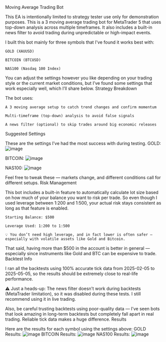 
Moving Average Trading Bot

This EA is intentionally limited to strategy tester use only for demonstration purposes.
This is a 3 moving average trading bot for MetaTrader 5 that uses top-down analysis across multiple timeframes. It also includes a built-in news filter to avoid trading during unpredictable or high-impact events.

I built this bot mainly for three symbols that I've found it works best with:

    GOLD (XAUUSD)

    BITCOIN (BTCUSD)

    NAS100 (Nasdaq 100 Index)

You can adjust the settings however you like depending on your trading style or the current market conditions, but I’ve found some settings that work especially well, which I’ll share below.
Strategy Breakdown

The bot uses:

    A 3 moving average setup to catch trend changes and confirm momentum

    Multi-timeframe (top-down) analysis to avoid false signals

    A news filter (optional) to skip trades around big economic releases

Suggested Settings

These are the settings I’ve had the most success with during testing.
GOLD:
    ![image](https://github.com/user-attachments/assets/cbb1beaf-f735-42bc-b0b7-1848b3d05b4f)

BITCOIN:
    ![image](https://github.com/user-attachments/assets/620561ea-cbf9-42cf-985b-fc2c5db42de9)

NAS100:
    ![image](https://github.com/user-attachments/assets/69913638-bb94-4f5a-91ac-df27ee5a5d03)


Feel free to tweak these — markets change, and different conditions call for different setups.
Risk Management

This bot includes a built-in feature to automatically calculate lot size based on how much of your balance you want to risk per trade. So even though I used leverage between 1:200 and 1:500, your actual risk stays consistent as long as that feature is enabled.

    Starting Balance: $500

    Leverage Used: 1:200 to 1:500

    💡 You don’t need high leverage, and in fact lower is often safer — especially with volatile assets like Gold and Bitcoin.

That said, having more than $500 in the account is better in general — especially since instruments like Gold and BTC can be expensive to trade.
Backtest Info

I ran all the backtests using 100% accurate tick data from 2025-02-05 to 2025-05-05, so the results should be extremely close to real-life performance.

⚠️ Just a heads-up:
The news filter doesn’t work during backtests (MetaTrader limitation), so it was disabled during these tests. I still recommend using it in live trading. 

Also, be careful trusting backtests using poor-quality data — I’ve seen bots that look amazing in long-term backtests but completely fall apart in real trading. Reliable tick data makes a huge difference.
Results

Here are the results for each symbol using the settings above:
GOLD Results:
    ![image](https://github.com/user-attachments/assets/43bea8d0-3bb8-460b-9f47-6e7eae6b6bf7)
BITCOIN Results:
    ![image](https://github.com/user-attachments/assets/c68ce220-5c94-44b6-a26a-9fbae5098cf7)
NAS100 Results:
    ![image](https://github.com/user-attachments/assets/bf329624-4d04-46cc-9c6c-f4f3779dd036)
